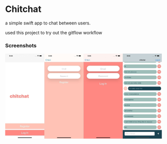# Chitchat

a simple swift app to chat between users. 

used this project to try out the gitflow workflow

### Screenshots

![app screenshots](ScreenShots2.jpg)
